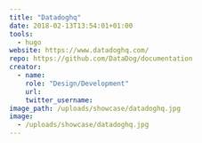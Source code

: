 ```yaml
---
title: "Datadoghq"
date: 2018-02-13T13:54:01+01:00
tools:
  - hugo
website: https://www.datadoghq.com/
repo: https://github.com/DataDog/documentation
creator:
  - name:
    role: "Design/Development"
    url:
    twitter_username:
image_path: /uploads/showcase/datadoghq.jpg
image:
  - /uploads/showcase/datadoghq.jpg
---
```

